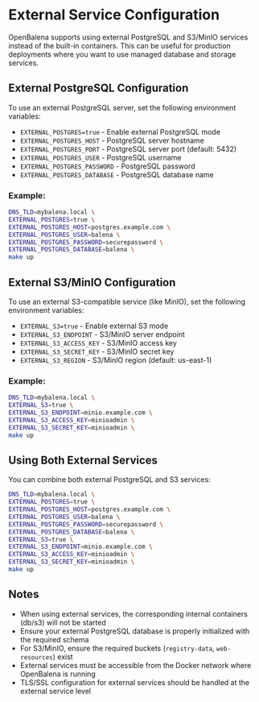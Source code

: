 # External Service Configuration

OpenBalena supports using external PostgreSQL and S3/MinIO services instead of the built-in containers. This can be useful for production deployments where you want to use managed database and storage services.

## External PostgreSQL Configuration

To use an external PostgreSQL server, set the following environment variables:

- `EXTERNAL_POSTGRES=true` - Enable external PostgreSQL mode
- `EXTERNAL_POSTGRES_HOST` - PostgreSQL server hostname
- `EXTERNAL_POSTGRES_PORT` - PostgreSQL server port (default: 5432)
- `EXTERNAL_POSTGRES_USER` - PostgreSQL username
- `EXTERNAL_POSTGRES_PASSWORD` - PostgreSQL password
- `EXTERNAL_POSTGRES_DATABASE` - PostgreSQL database name

### Example:

```bash
DNS_TLD=mybalena.local \
EXTERNAL_POSTGRES=true \
EXTERNAL_POSTGRES_HOST=postgres.example.com \
EXTERNAL_POSTGRES_USER=balena \
EXTERNAL_POSTGRES_PASSWORD=securepassword \
EXTERNAL_POSTGRES_DATABASE=balena \
make up
```



## External S3/MinIO Configuration

To use an external S3-compatible service (like MinIO), set the following environment variables:

- `EXTERNAL_S3=true` - Enable external S3 mode
- `EXTERNAL_S3_ENDPOINT` - S3/MinIO server endpoint
- `EXTERNAL_S3_ACCESS_KEY` - S3/MinIO access key
- `EXTERNAL_S3_SECRET_KEY` - S3/MinIO secret key
- `EXTERNAL_S3_REGION` - S3/MinIO region (default: us-east-1)

### Example:

```bash
DNS_TLD=mybalena.local \
EXTERNAL_S3=true \
EXTERNAL_S3_ENDPOINT=minio.example.com \
EXTERNAL_S3_ACCESS_KEY=minioadmin \
EXTERNAL_S3_SECRET_KEY=minioadmin \
make up
```

## Using Both External Services

You can combine both external PostgreSQL and S3 services:

```bash
DNS_TLD=mybalena.local \
EXTERNAL_POSTGRES=true \
EXTERNAL_POSTGRES_HOST=postgres.example.com \
EXTERNAL_POSTGRES_USER=balena \
EXTERNAL_POSTGRES_PASSWORD=securepassword \
EXTERNAL_POSTGRES_DATABASE=balena \
EXTERNAL_S3=true \
EXTERNAL_S3_ENDPOINT=minio.example.com \
EXTERNAL_S3_ACCESS_KEY=minioadmin \
EXTERNAL_S3_SECRET_KEY=minioadmin \
make up
```

## Notes

- When using external services, the corresponding internal containers (db/s3) will not be started
- Ensure your external PostgreSQL database is properly initialized with the required schema
- For S3/MinIO, ensure the required buckets (`registry-data`, `web-resources`) exist
- External services must be accessible from the Docker network where OpenBalena is running
- TLS/SSL configuration for external services should be handled at the external service level